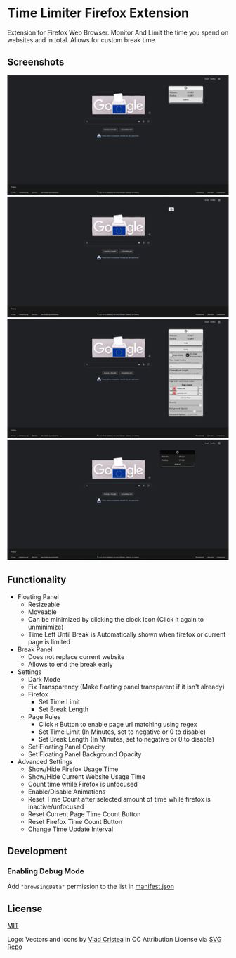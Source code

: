 # Time Limiter Firefox Extension

Extension for Firefox Web Browser. Monitor And Limit the time you spend on websites and in total. Allows for custom break time.

## Screenshots

<img alt="Default Screnshot" src="https://github.com/LimitLost/FirefoxTimeLimiter/blob/f11eaec33ee9a3720259882c40b7074bf5960692/Screenshots/Default.png">
<img alt="Minimized Screnshot" src="https://github.com/LimitLost/FirefoxTimeLimiter/blob/f11eaec33ee9a3720259882c40b7074bf5960692/Screenshots/Minimized.png">
<img alt="Extended Screnshot" src="https://github.com/LimitLost/FirefoxTimeLimiter/blob/f11eaec33ee9a3720259882c40b7074bf5960692/Screenshots/Extended.png">
<img alt="Dark Mode Screnshot" src="https://github.com/LimitLost/FirefoxTimeLimiter/blob/f11eaec33ee9a3720259882c40b7074bf5960692/Screenshots/Dark%20Mode.png">

## Functionality

- Floating Panel
  - Resizeable
  - Moveable
  - Can be minimized by clicking the clock icon (Click it again to unminimize)
  - Time Left Until Break is Automatically shown when firefox or current page is limited
- Break Panel
  - Does not replace current website
  - Allows to end the break early
- Settings
  - Dark Mode
  - Fix Transparency (Make floating panel transparent if it isn't already)
  - Firefox
    - Set Time Limit
    - Set Break Length
  - Page Rules
    - Click `R` Button to enable page url matching using regex
    - Set Time Limit (In Minutes, set to negative or 0 to disable)
    - Set Break Length (In Minutes, set to negative or 0 to disable)
  - Set Floating Panel Opacity
  - Set Floating Panel Background Opacity
- Advanced Settings
  - Show/Hide Firefox Usage Time
  - Show/Hide Current Website Usage Time
  - Count time while Firefox is unfocused
  - Enable/Disable Animations
  - Reset Time Count after selected amount of time while firefox is inactive/unfocused
  - Reset Current Page Time Count Button
  - Reset Firefox Time Count Button
  - Change Time Update Interval

## Development

### Enabling Debug Mode

Add `"browsingData"` permission to the list in [manifest.json](/src/manifest.json)

## License

[MIT](/LICENSE)

Logo: Vectors and icons by [Vlad Cristea](https://www.figma.com/@thevladc?ref=svgrepo.com) in CC Attribution License via [SVG Repo](https://www.svgrepo.com/)
